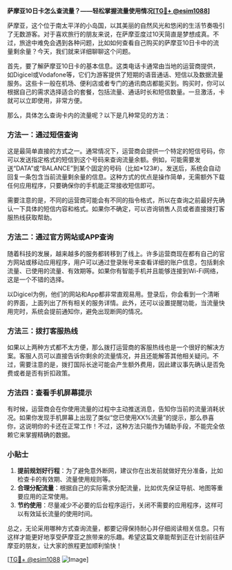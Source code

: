 **萨摩亚10日卡怎么查流量？——轻松掌握流量使用情况[[TG💪+ @esim1088](https://t.me/s/esim1088)]**

萨摩亚，这个位于南太平洋的小岛国，以其美丽的自然风光和悠闲的生活节奏吸引了无数游客。对于喜欢旅行的朋友来说，在萨摩亚度过10天简直是梦想成真。不过，旅途中难免会遇到各种问题，比如如何查看自己购买的萨摩亚10日卡中的流量剩余量？今天，我们就来详细聊聊这个问题。

首先，要了解萨摩亚10日卡的基本信息。这类电话卡通常由当地的运营商提供，如Digicel或Vodafone等，它们为游客提供了短期的语音通话、短信以及数据流量服务。这些卡一般在机场、便利店或者专门的通讯商店都能买到。购买时，你可以根据自己的需求选择适合的套餐，包括流量、通话时长和短信数量。一旦激活，卡就可以立即使用，非常方便。

那么，具体怎么查询卡内的流量呢？以下是几种常见的方法：

### 方法一：通过短信查询

这是最简单直接的方式之一。通常情况下，运营商会提供一个特定的短信号码，你可以发送指定格式的短信到这个号码来查询流量余额。例如，可能需要发送“DATA”或“BALANCE”到某个固定的号码（比如*123#）。发送后，系统会自动回复一条包含当前流量剩余量的信息。这种方式的优点是操作简单，无需额外下载任何应用程序，只要确保你的手机能正常接收短信即可。

需要注意的是，不同的运营商可能会有不同的指令格式，所以在查询之前最好先确认一下具体的短信内容和格式。如果你不确定，可以咨询销售人员或者直接拨打客服热线获取帮助。

### 方法二：通过官方网站或APP查询

随着科技的发展，越来越多的服务都转移到了线上。许多运营商现在都有自己的官方网站或移动应用程序，用户可以通过登录账号来查看详细的账户信息，包括剩余流量、已使用的流量、有效期等。如果你有智能手机并且能够连接到Wi-Fi网络，这是一个不错的选择。

以Digicel为例，他们的网站和App都非常直观易用。登录后，你会看到一个清晰的界面，上面列出了所有相关的服务详情。此外，还可以设置提醒功能，当流量快用完时，系统会提前通知你，避免出现断网的情况。

### 方法三：拨打客服热线

如果以上两种方式都不太方便，那么拨打运营商的客服热线也是一个很好的解决方案。客服人员可以直接告诉你剩余的流量情况，并且还能解答其他相关疑问。不过，需要注意的是，拨打国际长途可能会产生额外费用，因此建议事先确认是否免费或者是否有折扣政策。

### 方法四：查看手机屏幕提示

有时候，运营商会在你使用流量的过程中主动推送消息，告知你当前的流量消耗状况。如果你发现手机屏幕上出现了类似“您已使用XX%流量”的提示，那么恭喜你，这说明你的卡还在正常工作！不过，这种方法只能作为辅助手段，不能完全依赖它来掌握精确的数据。

### 小贴士

1. **提前规划好行程**：为了避免意外断网，建议你在出发前就做好充分准备，比如检查卡的有效期、流量使用规则等。
2. **合理分配流量**：根据自己的实际需求分配流量，比如优先保证导航、地图等重要应用的正常使用。
3. **节约使用**：尽量减少不必要的后台程序运行，关闭不需要的应用程序，这样可以有效延长流量的使用时间。

总之，无论采用哪种方式查询流量，都要记得保持耐心并仔细阅读相关信息。只有这样才能更好地享受萨摩亚之旅带来的乐趣。希望这篇文章能帮到正在计划前往萨摩亚的朋友，让大家的旅程更加顺利愉快！

[[TG💪+ @esim1088](https://t.me/s/esim1088) ![Image](https://i.postimg.cc/4NQfJmqS/Snipaste-2025-05-13-00-14-12.png)]